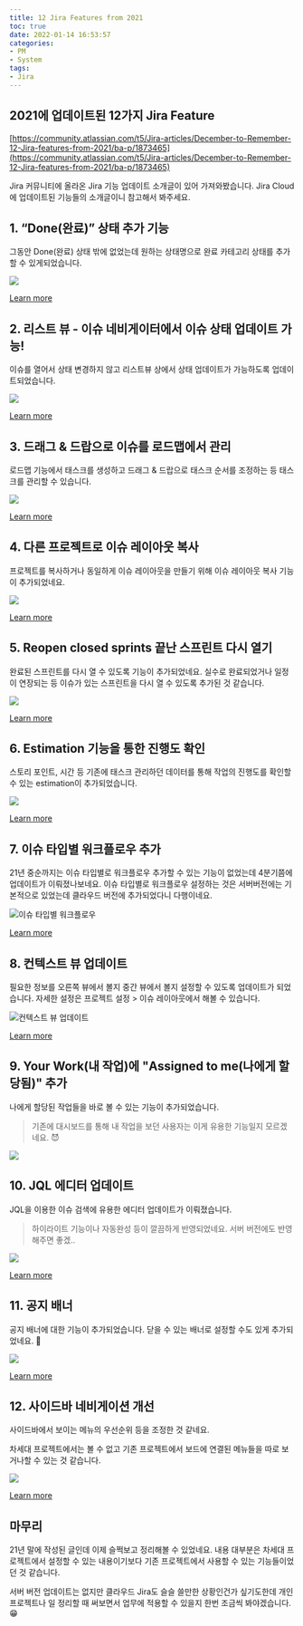 ```yaml
---
title: 12 Jira Features from 2021
toc: true
date: 2022-01-14 16:53:57
categories:
- PM
- System
tags:
- Jira
---
```


## 2021에 업데이트된 12가지 Jira Feature

[https://community.atlassian.com/t5/Jira-articles/December-to-Remember-12-Jira-features-from-2021/ba-p/1873465](https://community.atlassian.com/t5/Jira-articles/December-to-Remember-12-Jira-features-from-2021/ba-p/1873465)

Jira 커뮤니티에 올라온 Jira 기능 업데이트 소개글이 있어 가져와봤습니다.
Jira Cloud에 업데이트된 기능들의 소개글이니 참고해서 봐주세요.

## 1. “Done(완료)” 상태 추가 기능

그동안 Done(완료) 상태 밖에 없었는데 원하는 상태명으로 완료 카테고리 상태를 추가할 수 있게되었습니다.

![](https://community.atlassian.com/t5/image/serverpage/image-id/171743i35A2134C2768CF4A/image-size/large?v=v2&px=999)

[Learn more](https://community.atlassian.com/t5/Jira-articles/New-Features-Additional-Done-Statuses-Map-Multiple-Statuses-per/ba-p/1638591#M1562)

## 2. 리스트 뷰 - 이슈 네비게이터에서 이슈 상태 업데이트 가능!

이슈를 열어서 상태 변경하지 않고 리스트뷰 상에서 상태 업데이트가 가능하도록 업데이트되었습니다.

![](https://community.atlassian.com/t5/image/serverpage/image-id/171962iD7B4212249D139BF/image-size/large?v=v2&px=999)

[Learn more](https://community.atlassian.com/t5/Jira-articles/Update-issues-right-from-the-list-view-in-the-issue-navigator/ba-p/1664269)

## 3. 드래그 & 드랍으로 이슈를 로드맵에서 관리

로드맵 기능에서 태스크를 생성하고 드래그 & 드랍으로 태스크 순서를 조정하는 등 태스크를 관리할 수 있습니다.

![](https://community.atlassian.com/t5/image/serverpage/image-id/172207iA98AA6B604B552D0/image-size/large?v=v2&px=999)

[Learn more](https://support.atlassian.com/jira-software-cloud/docs/add-issues-to-epics-on-the-roadmap/#Reorder-or-reassign-an-issue-to-an-epic)

## 4. 다른 프로젝트로 이슈 레이아웃 복사

프로젝트를 복사하거나 동일하게 이슈 레이아웃을 만들기 위해 이슈 레이아웃 복사 기능이 추가되었네요.

![](https://community.atlassian.com/t5/image/serverpage/image-id/172479i73228A9EF3207B7F/image-size/large?v=v2&px=999)

[Learn more](https://support.atlassian.com/jira-software-cloud/docs/copy-an-issue-layout-to-other-projects/)

## 5. Reopen closed sprints 끝난 스프린트 다시 열기

완료된 스프린트를 다시 열 수 있도록 기능이 추가되었네요.
실수로 완료되었거나 일정이 연장되는 등 이슈가 있는 스프린트을 다시 열 수 있도록 추가된 것 같습니다.

![](https://community.atlassian.com/t5/image/serverpage/image-id/172700i9CAB665433CE49DF/image-size/large?v=v2&px=999)

[Learn more](https://support.atlassian.com/jira-software-cloud/docs/reopen-a-sprint/)

## 6. Estimation 기능을 통한 진행도 확인

스토리 포인트, 시간 등 기존에 태스크 관리하던 데이터를 통해 작업의 진행도를 확인할 수 있는 estimation이 추가되었습니다.

![](https://community.atlassian.com/t5/image/serverpage/image-id/172914i6879555877B51534/image-size/large?v=v2&px=999)

[Learn more](https://community.atlassian.com/t5/Team-managed-projects-articles/Original-time-estimation-comes-to-team-managed-projects-it-s/ba-p/1732980)

## 7. 이슈 타입별 워크플로우 추가

21년 중순까지는 이슈 타입별로 워크플로우 추가할 수 있는 기능이 없었는데 4분기쯤에 업데이트가 이뤄졌나보네요. 이슈 타입별로 워크플로우 설정하는 것은 서버버전에는 기본적으로 있었는데 클라우드 버전에 추가되었다니 다행이네요.

![이슈 타입별 워크플로우](https://community.atlassian.com/t5/image/serverpage/image-id/173173iEBA1B8A44AAEE136/image-size/large?v=v2&px=999)

[Learn more](https://community.atlassian.com/t5/Jira-articles/New-Feature-Different-Workflows-per-Issue-Type-for-Team-Managed/ba-p/1808647)

## 8. 컨텍스트 뷰 업데이트

필요한 정보를 오른쪽 뷰에서 볼지 중간 뷰에서 볼지 설정할 수 있도록 업데이트가 되었습니다.
자세한 설정은 프로젝트 설정 > 이슈 레이아웃에서 해볼 수 있습니다.

![컨텍스트 뷰 업데이트](https://community.atlassian.com/t5/image/serverpage/image-id/173253iC00D481B3675EF5C/image-size/large?v=v2&px=999)

[Learn more](https://support.atlassian.com/jira-software-cloud/docs/configure-field-layout-in-the-issue-view/)

## 9. Your Work(내 작업)에 "Assigned to me(나에게 할당됨)" 추가

나에게 할당된 작업들을 바로 볼 수 있는 기능이 추가되었습니다.

> 기존에 대시보드를 통해 내 작업을 보던 사용자는 이게 유용한 기능일지 모르겠네요. 😈

![](https://community.atlassian.com/t5/image/serverpage/image-id/173690i032693ED8231CE11/image-size/large?v=v2&px=999)

## 10. JQL 에디터 업데이트

JQL을 이용한 이슈 검색에 유용한 에디터 업데이트가 이뤄졌습니다.

> 하이라이트 기능이나 자동완성 등이 깔끔하게 반영되었네요. 서버 버전에도 반영해주면 좋겠..

![](https://community.atlassian.com/t5/image/serverpage/image-id/173918iE8F8317E7A055E44/image-size/large?v=v2&px=999)

[Learn more](https://community.atlassian.com/t5/Jira-articles/Unlock-the-power-of-search-with-the-new-JQL-editor/ba-p/1750670)

## 11. 공지 배너

공지 배너에 대한 기능이 추가되었습니다. 닫을 수 있는 배너로 설정할 수도 있게 추가되었네요. 🤩

![](https://community.atlassian.com/t5/image/serverpage/image-id/174169iE3601D8FC4190C8B/image-size/large?v=v2&px=999)

[Learn more](https://community.atlassian.com/t5/Jira-articles/Admins-notify-your-Jira-instance-of-system-wide-changes-with-the/ba-p/1841132)

## 12. 사이드바 네비게이션 개선

사이드바에서 보이는 메뉴의 우선순위 등을 조정한 것 같네요.

차세대 프로젝트에서는 볼 수 없고 기존 프로젝트에서 보드에 연결된 메뉴들을 따로 보거나할 수 있는 것 같습니다.

![](https://community.atlassian.com/t5/image/serverpage/image-id/174309i3F72ED14BA229517/image-size/large?v=v2&px=999)

[Learn more](https://community.atlassian.com/t5/Jira-articles/5-ways-we-re-improving-project-navigation-in-Jira-Software/ba-p/1804974)

## 마무리

21년 말에 작성된 글인데 이제 슬쩍보고 정리해볼 수 있었네요.
내용 대부분은 차세대 프로젝트에서 설정할 수 있는 내용이기보다 기존 프로젝트에서 사용할 수 있는 기능들이었던 것 같습니다.

서버 버전 업데이트는 없지만 클라우드 Jira도 슬슬 쓸만한 상황인건가 싶기도한데 개인 프로젝트나 일 정리할 때 써보면서 업무에 적용할 수 있을지 한번 조금씩 봐야겠습니다. 😁
